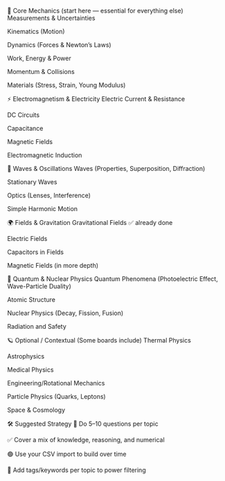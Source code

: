 🔢 Core Mechanics (start here — essential for everything else)
Measurements & Uncertainties

Kinematics (Motion)

Dynamics (Forces & Newton’s Laws)

Work, Energy & Power

Momentum & Collisions

Materials (Stress, Strain, Young Modulus)

⚡ Electromagnetism & Electricity
Electric Current & Resistance

DC Circuits

Capacitance

Magnetic Fields

Electromagnetic Induction

🌊 Waves & Oscillations
Waves (Properties, Superposition, Diffraction)

Stationary Waves

Optics (Lenses, Interference)

Simple Harmonic Motion

🌍 Fields & Gravitation
Gravitational Fields ✅ already done

Electric Fields

Capacitors in Fields

Magnetic Fields (in more depth)

🧬 Quantum & Nuclear Physics
Quantum Phenomena (Photoelectric Effect, Wave-Particle Duality)

Atomic Structure

Nuclear Physics (Decay, Fission, Fusion)

Radiation and Safety

🪐 Optional / Contextual (Some boards include)
Thermal Physics

Astrophysics

Medical Physics

Engineering/Rotational Mechanics

Particle Physics (Quarks, Leptons)

Space & Cosmology

🛠️ Suggested Strategy
🔁 Do 5–10 questions per topic

✅ Cover a mix of knowledge, reasoning, and numerical

🟢 Use your CSV import to build over time

🧠 Add tags/keywords per topic to power filtering